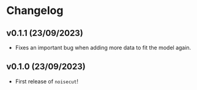 # Changelog

<!--next-version-placeholder-->

## v0.1.1 (23/09/2023)

- Fixes an important bug when adding more data to fit the model again.

## v0.1.0 (23/09/2023)

- First release of `noisecut`!
